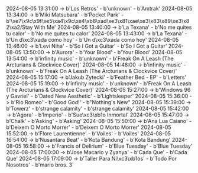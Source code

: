 2024-08-05 13:31:00 -> b'Los Retros' - b'unknown' - b'Amtrak'
2024-08-05 13:34:00 -> b'Miki Matsubara' - b'Pocket Park' - b'\xe7\x9c\x9f\xe5\xa4\x9c\xe4\xb8\xad\xe3\x81\xae\xe3\x83\x89\xe3\x82\xa2/Stay With Me'
2024-08-05 13:40:00 -> b'La Texana' - b'No me quites tu calor' - b'No me quites tu calor'
2024-08-05 13:43:00 -> b'La Texana' - b'Un d\xc3\xada como hoy' - b'Un d\xc3\xada como hoy'
2024-08-05 13:46:00 -> b'Levi Niha' - b'So I Got a Guitar' - b'So I Got a Guitar'
2024-08-05 13:50:00 -> b'Aurora' - b'Your Blood' - b'Your Blood'
2024-08-05 13:54:00 -> b'infinity music' - b'unknown' - b'Freak On A Leash (The Arcturians & Clockvice Cover)'
2024-08-05 14:48:00 -> b'infinity music' - b'unknown' - b'Freak On A Leash (The Arcturians & Clockvice Cover)'
2024-08-05 15:17:00 -> b'Jakub Zytecki' - b'Feather Bed - EP' - b'Letters'
2024-08-05 15:19:00 -> b'infinity music' - b'unknown' - b'Freak On A Leash (The Arcturians & Clockvice Cover)'
2024-08-05 15:27:00 -> b'Windows 96 y Gavriel' - b'Dated New Aesthetic' - b'Lightsleeper'
2024-08-05 15:36:00 -> b'Rio Romeo' - b'Good God!' - b"Nothing's New"
2024-08-05 15:39:00 -> b'Towerz' - b'strange calamity' - b'strange calamity'
2024-08-05 15:42:00 -> b'Agora' - b'Imperio' - b'Sue\xc3\xb1o Inmortal'
2024-08-05 15:47:00 -> b'Chalk' - b'Asking' - b'Asking'
2024-08-05 15:50:00 -> b'Ana Lua Caiano' - b'Deixem O Morto Morrer' - b'Deixem O Morto Morrer'
2024-08-05 15:52:00 -> b'Flore Laurentienne' - b'Voiles' - b'Voiles'
2024-08-05 16:54:00 -> b'Nusantara Beat' - b'Kota Bandung' - b'Kota Bandung'
2024-08-05 16:58:00 -> b'Francis of Delirium' - b'Blue Tuesday' - b'Blue Tuesday'
2024-08-05 17:00:00 -> b'Jose Macario y Zyanya' - b'Cada Que' - b'Cada Que'
2024-08-05 17:09:00 -> b'Taller Para Ni\xc3\xb1os' - b'Todo Por Nosotros' - b'mario bros. 3'
